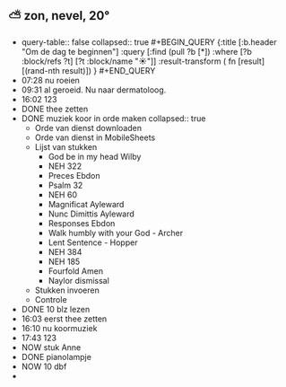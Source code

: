 ## ⛅ zon, nevel, 20°
- query-table:: false
  collapsed:: true
  #+BEGIN_QUERY 
  {:title [:b.header "Om de dag te beginnen"]
   :query [:find (pull ?b [*])
     :where 
       [?b :block/refs ?t]
       [?t :block/name "☀️"]]
   :result-transform ( fn [result] [(rand-nth result)])
  }
  #+END_QUERY
- 07:28 nu roeien
- 09:31 al geroeid. Nu naar dermatoloog.
- 16:02 123
- DONE thee zetten
- DONE muziek koor in orde maken
  collapsed:: true
	- Orde van dienst downloaden
	- Orde van dienst in MobileSheets
	- Lijst van stukken
		- God be in my head Wilby
		- NEH 322
		- Preces Ebdon
		- Psalm 32
		- NEH 60
		- Magnificat Ayleward
		- Nunc Dimittis Ayleward
		- Responses Ebdon
		- Walk humbly with your God - Archer
		- Lent Sentence - Hopper
		- NEH 384
		- NEH 185
		- Fourfold Amen
		- Naylor dismissal
	- Stukken invoeren
	- Controle
- DONE 10 blz lezen
- 16:03 eerst thee zetten
- 16:10 nu koormuziek
- 17:43 123
- NOW stuk Anne
- DONE pianolampje
- NOW 10 dbf
-